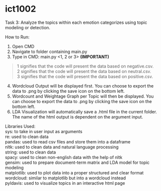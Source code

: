# ict1002

Task 3: Analyze the topics within each emotion categorizes using topic modeling or detection. 

How to Run:

1. Open CMD
2. Navigate to folder containing main.py
3. Type in CMD: main.py <1, 2 or 3> **(IMPORTANT)**
> 1 signifies that the code will present the data based on negative.csv.\
> 2 signifies that the code will present the data based on neutral.csv.\
> 3 signifies that the code will present the data based on positive.csv.
4. Wordcloud Output will be displayed first. You can choose to export the data to .png by clicking the save icon on the bottom left.
5. Wordcount and Weightage Graph per Topic will then be displayed. You can choose to export the data to .png by clicking the save icon on the bottom left.
6. LDA Visualization will automatically save a .html file in the current folder. The name of the html output is dependent on the argument input.

Libraries Used:\
sys: to take in user input as arguments\
re: used to clean data\
pandas: used to read csv files and store them into a dataframe\
nltk: used to clean data and natural language processing\
string: used to clean data \
spacy: used to clean non-english data with the help of nltk\
gensim: used to prepare document-term matrix and LDA model for topic modeling\
matplotlib: used to plot data into a proper structured and clear format\
wordcloud: similar to matplotlib but into a wordcloud instead\
pyldavis: used to visualize topics in an interactive html page

